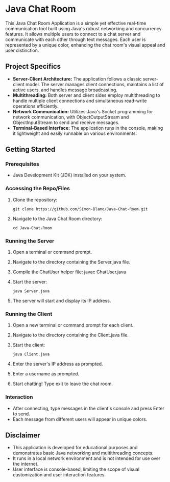 # Java Chat Room
This Java Chat Room Application is a simple yet effective real-time communication tool built using Java's robust networking and concurrency features. It allows multiple users to connect to a chat server and communicate with each other through text messages. Each user is represented by a unique color, enhancing the chat room's visual appeal and user distinction.

## Project Specifics
- **Server-Client Architecture:** The application follows a classic server-client model. The server manages client connections, maintains a list of active users, and handles message broadcasting.
- **Multithreading:** Both server and client sides employ multithreading to handle multiple client connections and simultaneous read-write operations efficiently.
- **Network Communication:** Utilizes Java's Socket programming for network communication, with ObjectOutputStream and ObjectInputStream to send and receive messages.
- **Terminal-Based Interface:** The application runs in the console, making it lightweight and easily runnable on various environments.


## Getting Started
### Prerequisites
- Java Development Kit (JDK) installed on your system.

### Accessing the Repo/Files
1. Clone the repository:
   
   `git clone https://github.com/Simon-Blamo/Java-Chat-Room.git`

2. Navigate to the Java Chat Room directory:

   `cd Java-Chat-Room`

### Running the Server
1. Open a terminal or command prompt.
2. Navigate to the directory containing the Server.java file.
3. Compile the ChatUser helper file: javac ChatUser.java
4. Start the server:

   `java Server.java`
   
6. The server will start and display its IP address.

### Running the Client
1. Open a new terminal or command prompt for each client.
2. Navigate to the directory containing the Client.java file.
3. Start the client:

   `java Client.java`
   
5. Enter the server's IP address as prompted.
6. Enter a username as prompted.
7. Start chatting! Type exit to leave the chat room.

### Interaction
- After connecting, type messages in the client's console and press Enter to send.
- Each message from different users will appear in unique colors.

## Disclaimer
- This application is developed for educational purposes and demonstrates basic Java networking and multithreading concepts.
- It runs in a local network environment and is not intended for use over the internet.
- User interface is console-based, limiting the scope of visual customization and user interaction features.
